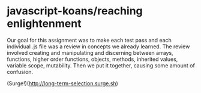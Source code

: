 # javascript-koans/reaching enlightenment


Our goal for this assignment was to make each test pass and each individual .js file was a review in concepts we already learned.
The review involved creating and manipulating and discerning between arrays, functions, higher order functions, objects, methods, inherited values, variable scope, mutability. Then we put it together, causing some amount of confusion. 







(Surge!)(http://long-term-selection.surge.sh)
